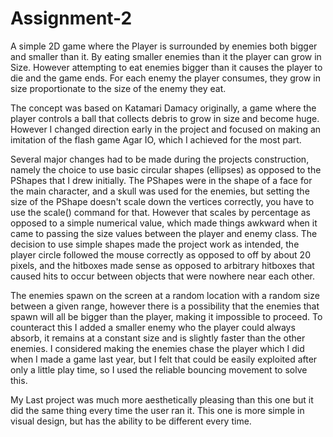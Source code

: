# Assignment-2
A simple 2D game where the Player is surrounded by enemies both bigger and smaller than it. By eating smaller enemies than it the player can grow in Size. However attempting to eat enemies bigger than it causes the player to die and the game ends. For each enemy the player consumes, they grow in size proportionate to the size of the enemy they eat.

The concept was based on Katamari Damacy originally, a game where the player controls a ball that collects debris to grow in size and become huge. However I changed direction early in the project and focused on making an imitation of the flash game Agar IO, which I achieved for the most part.

Several major changes had to be made during the projects construction, namely the choice to use basic circular shapes (ellipses) as opposed to the PShapes that I drew initially. The PShapes were in the shape of a face for the main character, and a skull was used for the enemies, but setting the size of the PShape doesn't scale down the vertices correctly, you have to use the scale() command for that. However that scales by percentage as opposed to a simple numerical value, which made things awkward when it came to passing the size values between the player and enemy class. The decision to use simple shapes made the project work as intended, the player circle followed the mouse correctly as opposed to off by about 20 pixels, and the hitboxes made sense as opposed to arbitrary hitboxes that caused hits to occur between objects that were nowhere near each other.

The enemies spawn on the screen at a random location with a random size between a given range, however there is a possibility that the enemies that spawn will all be bigger than the player, making it impossible to proceed. To counteract this I added a smaller enemy who the player could always absorb, it remains at a constant size and is slightly faster than the other enemies.
I considered making the enemies chase the player which I did when I made a game last year, but I felt that could be easily exploited after only a little play time, so I used the reliable bouncing movement to solve this.

My Last project was much more aesthetically pleasing than this one but it did the same thing every time the user ran it. This one is more simple in visual design, but has the ability to be different every time.


